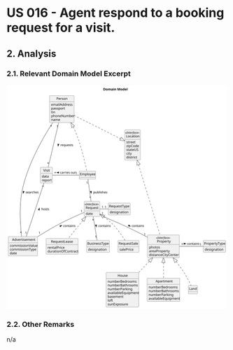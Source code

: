 # US 016 - Agent respond to a booking request for a visit.

## 2. Analysis

### 2.1. Relevant Domain Model Excerpt 

![Domain Model](svg/us016-domain-model.svg)

### 2.2. Other Remarks

n/a